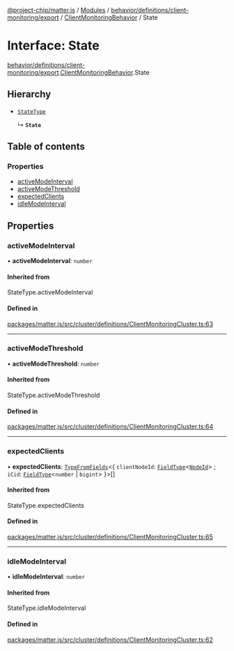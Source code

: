 [@project-chip/matter.js](../README.md) / [Modules](../modules.md) / [behavior/definitions/client-monitoring/export](../modules/behavior_definitions_client_monitoring_export.md) / [ClientMonitoringBehavior](../modules/behavior_definitions_client_monitoring_export.ClientMonitoringBehavior.md) / State

# Interface: State

[behavior/definitions/client-monitoring/export](../modules/behavior_definitions_client_monitoring_export.md).[ClientMonitoringBehavior](../modules/behavior_definitions_client_monitoring_export.ClientMonitoringBehavior.md).State

## Hierarchy

- [`StateType`](../modules/behavior_definitions_client_monitoring_export._internal_.md#statetype)

  ↳ **`State`**

## Table of contents

### Properties

- [activeModeInterval](behavior_definitions_client_monitoring_export.ClientMonitoringBehavior.State.md#activemodeinterval)
- [activeModeThreshold](behavior_definitions_client_monitoring_export.ClientMonitoringBehavior.State.md#activemodethreshold)
- [expectedClients](behavior_definitions_client_monitoring_export.ClientMonitoringBehavior.State.md#expectedclients)
- [idleModeInterval](behavior_definitions_client_monitoring_export.ClientMonitoringBehavior.State.md#idlemodeinterval)

## Properties

### activeModeInterval

• **activeModeInterval**: `number`

#### Inherited from

StateType.activeModeInterval

#### Defined in

[packages/matter.js/src/cluster/definitions/ClientMonitoringCluster.ts:63](https://github.com/project-chip/matter.js/blob/0c058ae17fdba4c0b89b8b13c309011d51782299/packages/matter.js/src/cluster/definitions/ClientMonitoringCluster.ts#L63)

___

### activeModeThreshold

• **activeModeThreshold**: `number`

#### Inherited from

StateType.activeModeThreshold

#### Defined in

[packages/matter.js/src/cluster/definitions/ClientMonitoringCluster.ts:64](https://github.com/project-chip/matter.js/blob/0c058ae17fdba4c0b89b8b13c309011d51782299/packages/matter.js/src/cluster/definitions/ClientMonitoringCluster.ts#L64)

___

### expectedClients

• **expectedClients**: [`TypeFromFields`](../modules/tlv_export.md#typefromfields)\<\{ `clientNodeId`: [`FieldType`](tlv_export.FieldType.md)\<[`NodeId`](../modules/datatype_export.md#nodeid)\> ; `iCid`: [`FieldType`](tlv_export.FieldType.md)\<`number` \| `bigint`\>  }\>[]

#### Inherited from

StateType.expectedClients

#### Defined in

[packages/matter.js/src/cluster/definitions/ClientMonitoringCluster.ts:65](https://github.com/project-chip/matter.js/blob/0c058ae17fdba4c0b89b8b13c309011d51782299/packages/matter.js/src/cluster/definitions/ClientMonitoringCluster.ts#L65)

___

### idleModeInterval

• **idleModeInterval**: `number`

#### Inherited from

StateType.idleModeInterval

#### Defined in

[packages/matter.js/src/cluster/definitions/ClientMonitoringCluster.ts:62](https://github.com/project-chip/matter.js/blob/0c058ae17fdba4c0b89b8b13c309011d51782299/packages/matter.js/src/cluster/definitions/ClientMonitoringCluster.ts#L62)
